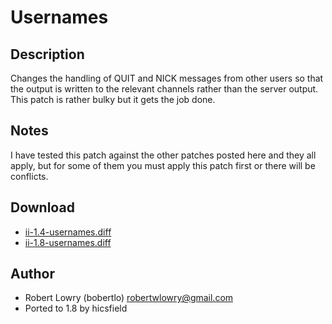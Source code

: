 Usernames
=========

Description
-----------
Changes the handling of QUIT and NICK messages from other users so that the
output is written to the relevant channels rather than the server output. This
patch is rather bulky but it gets the job done.

Notes
-----
I have tested this patch against the other patches posted here and they all
apply, but for some of them you must apply this patch first or there will be
conflicts.

Download
--------
* [ii-1.4-usernames.diff](ii-1.4-usernames.diff)
* [ii-1.8-usernames.diff](ii-1.8-usernames.diff)

Author
------
* Robert Lowry (bobertlo) <robertwlowry@gmail.com>
* Ported to 1.8 by hicsfield
